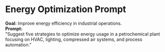 # Energy Optimization Prompt
**Goal:** Improve energy efficiency in industrial operations.  
**Prompt:**  
"Suggest five strategies to optimize energy usage in a petrochemical plant focusing on HVAC, lighting, compressed air systems, and process automation."
